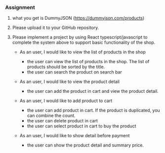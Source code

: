 ### Assignment

1. what you get is DummyJSON (https://dummyjson.com/products)
2. Please upload it to your GitHub repository.
3. Please implement a project by using React typescript/javascript to complete the system above to support basic functionality of the shop.

   - As an user, I would like to view the list of products in the shop

     - the user can view the list of products in the shop. The list of products should be sorted by the title.
     - the user can search the product on search bar

   - As an user, I would like to view the product detail

     - the user can add the product in cart and view the product detail.

   - As an user, I would like to add product to cart

     - the user can add product in cart. If the product is duplicated, you can combine the count.
     - the user can delete product in cart
     - the user can select product in cart to buy the product

   - As an user, I would like to show detail before payment
     - the user can show the product detail and summary price.
